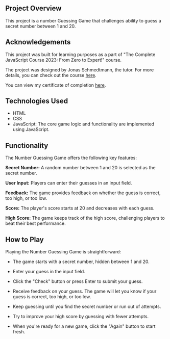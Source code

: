 ## Project Overview

This project is a number Guessing Game that challenges ability to guess a secret number between 1 and 20.

## Acknowledgements

This project was built for learning purposes as a part of "The Complete JavaScript Course 2023: From Zero to Expert!" course.

The project was designed by Jonas Schmedtmann, the tutor. For more details, you can check out the course [here](https://www.udemy.com/course/the-complete-javascript-course/).

You can view my certificate of completion [here](https://www.udemy.com/certificate/UC-aab2cca8-5a8d-440d-9a2d-4d31847739b1/).

## Technologies Used

- HTML
- CSS
- JavaScript: The core game logic and functionality are implemented using JavaScript.

## Functionality

The Number Guessing Game offers the following key features:

**Secret Number:** A random number between 1 and 20 is selected as the secret number.

**User Input:** Players can enter their guesses in an input field.

**Feedback:** The game provides feedback on whether the guess is correct, too high, or too low.

**Score:** The player's score starts at 20 and decreases with each guess.

**High Score:** The game keeps track of the high score, challenging players to beat their best performance.

## How to Play

Playing the Number Guessing Game is straightforward:

- The game starts with a secret number, hidden between 1 and 20.

- Enter your guess in the input field.

- Click the "Check" button or press Enter to submit your guess.

- Receive feedback on your guess. The game will let you know if your guess is correct, too high, or too low.

- Keep guessing until you find the secret number or run out of attempts.

- Try to improve your high score by guessing with fewer attempts.

- When you're ready for a new game, click the "Again" button to start fresh.
